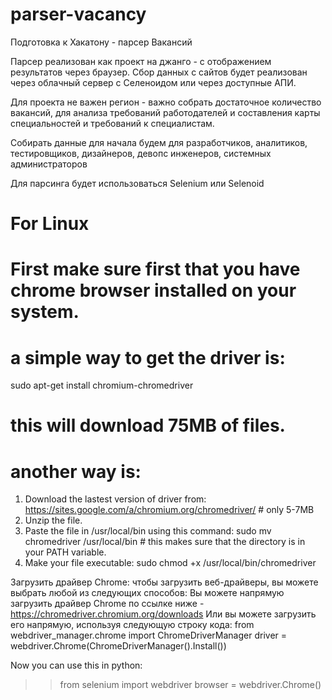 # parser-vacancy
Подготовка к Хакатону - парсер Вакансий

Парсер реализован как проект на джанго - с отображением результатов через браузер.
Сбор данных с сайтов будет реализован через облачный сервер с Селеноидом или через доступные АПИ.

Для проекта не важен регион - важно собрать достаточное количество вакансий, для анализа
требований работодателей и составления карты специальностей и требований к специалистам.

Собирать данные для начала будем для разработчиков, аналитиков, тестировщиков, дизайнеров,
девопс инженеров, системных администраторов

Для парсинга будет использоваться Selenium или Selenoid
# For Linux
# First make sure first that you have chrome browser installed on your system.

# a simple way to get the driver is: 
sudo apt-get install chromium-chromedriver
# this will download 75MB of files.

# another way is:
1. Download the lastest version of driver from:
  https://sites.google.com/a/chromium.org/chromedriver/ # only 5-7MB
2. Unzip the file.
3. Paste the file in /usr/local/bin using this command:
  sudo mv chromedriver /usr/local/bin # this makes sure that the directory is in your PATH variable.
4. Make your file executable:
  sudo chmod +x /usr/local/bin/chromedriver

Загрузить драйвер Chrome:
чтобы загрузить веб-драйверы, вы можете выбрать любой из следующих способов:
Вы можете напрямую загрузить драйвер Chrome по
ссылке ниже - https://chromedriver.chromium.org/downloads
Или вы можете загрузить его напрямую, используя следующую строку кода: 
from webdriver_manager.chrome import ChromeDriverManager
driver = webdriver.Chrome(ChromeDriverManager().Install())

Now you can use this in python:
  >>from selenium import webdriver
  >>browser = webdriver.Chrome()
